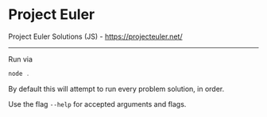 # Project Euler
Project Euler Solutions (JS) - https://projecteuler.net/

---

Run via
```javascript
node .
```
By default this will attempt to run every problem solution, in order.

Use the flag `--help` for accepted arguments and flags.

